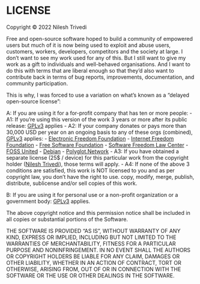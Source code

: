 # LICENSE

Copyright © 2022 Nilesh Trivedi

Free and open-source software hoped to build a community of empowered users but much of it is now being used to exploit and abuse users, customers, workers, developers, competitors and the society at large. I don’t want to see my work used for any of this. But I still want to give my work as a gift to individuals and well-behaved organisations. And I want to do this with terms that are liberal enough so that they’d also want to contribute back in terms of bug reports, improvements, documentation, and community participation. 

This is why, I was forced to use a variation on what’s known as a “delayed open-source license”:

A: If you are using it for a for-profit company that has ten or more people:
    - A1: If you’re using this version of the work 3 years or more after its public release: [GPLv3](https://choosealicense.com/licenses/gpl-3.0/) applies
    - A2: If your company donates or pays more than 30,000 USD per year on an ongoing basis to any of these orgs (combined), [GPLv3](https://choosealicense.com/licenses/gpl-3.0/) applies:
        - [Electronic Freedom Foundation](https://www.eff.org/)
        - [Internet Freedom Foundation](https://internetfreedom.in/)
        - [Free Software Foundation](https://fsf.org)
        - [Software Freedom Law Center](https://softwarefreedom.org/)
        - [FOSS United](https://fossunited.org/)
        - [Debian](https://www.debian.org/donations)
        - [Polyglot.Network](https://polyglot.network/)
    - A3: If you have obtained a separate license (25$ / device) for this particular work from the copyright holder (<a href="mailto:nilesh.tr@gmail.com">Nilesh Trivedi</a>), those terms will apply.
    - A4: If none of the above 3 conditions are satisfied, this work is NOT licensed to you and as per copyright law, you don’t have the right to use. copy, modify, merge, publish, distribute, sublicense and/or sell copies of this work.

B: If you are using it for personal use or a non-profit organization or a government body: [GPLv3](https://choosealicense.com/licenses/gpl-3.0/) applies.


The above copyright notice and this permission notice shall be included in all copies or substantial portions of the Software.

THE SOFTWARE IS PROVIDED “AS IS”, WITHOUT WARRANTY OF ANY KIND, EXPRESS OR IMPLIED, INCLUDING BUT NOT LIMITED TO THE WARRANTIES OF MERCHANTABILITY, FITNESS FOR A PARTICULAR PURPOSE AND NONINFRINGEMENT. IN NO EVENT SHALL THE AUTHORS OR COPYRIGHT HOLDERS BE LIABLE FOR ANY CLAIM, DAMAGES OR OTHER LIABILITY, WHETHER IN AN ACTION OF CONTRACT, TORT OR OTHERWISE, ARISING FROM, OUT OF OR IN CONNECTION WITH THE SOFTWARE OR THE USE OR OTHER DEALINGS IN THE SOFTWARE.